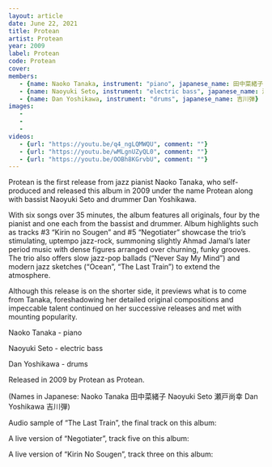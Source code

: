```yaml
---
layout: article
date: June 22, 2021
title: Protean
artist: Protean
year: 2009
label: Protean
code: Protean
cover: 
members:
   - {name: Naoko Tanaka, instrument: "piano", japanese_name: 田中菜緒子, url: "http://tanakanaoko.com/"}
   - {name: Naoyuki Seto, instrument: "electric bass", japanese_name: 瀬戸尚幸}
   - {name: Dan Yoshikawa, instrument: "drums", japanese_name: 吉川弾}
images:
   - 
   - 
   - 
videos: 
   - {url: "https://youtu.be/q4_ngLQMWQU", comment: ""}
   - {url: "https://youtu.be/wMLgnUZyQL0", comment: ""}
   - {url: "https://youtu.be/OOBh8KGrvbU", comment: ""}
---
```

Protean is the first release from jazz pianist Naoko Tanaka, who self-produced and released this album in 2009 under the name Protean along with bassist Naoyuki Seto and drummer Dan Yoshikawa.

With six songs over 35 minutes, the album features all originals, four by the pianist and one each from the bassist and drummer. Album highlights such as tracks #3 “Kirin no Sougen” and #5 “Negotiater” showcase the trio’s stimulating, uptempo jazz-rock, summoning slightly Ahmad Jamal’s later period music with dense figures arranged over churning, funky grooves. The trio also offers slow jazz-pop ballads (“Never Say My Mind”) and modern jazz sketches (“Ocean”, “The Last Train”) to extend the atmosphere.

Although this release is on the shorter side, it previews what is to come from Tanaka, foreshadowing her detailed original compositions and impeccable talent continued on her successive releases and met with mounting popularity.

Naoko Tanaka - piano

Naoyuki Seto - electric bass

Dan Yoshikawa - drums

Released in 2009 by Protean as Protean.

(Names in Japanese: Naoko Tanaka 田中菜緒子 Naoyuki Seto 瀬戸尚幸 Dan Yoshikawa 吉川弾)

Audio sample of “The Last Train”, the final track on this album:

A live version of “Negotiater”, track five on this album:

A live version of “Kirin No Sougen”, track three on this album:










